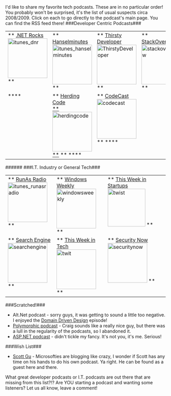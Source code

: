 <!--{Title:"Podcast Favorites", PublishedOn:"2009-06-14T18:34:00", Intro:"I'd like to share my favorite tech podcasts. These are in no particular order! You probably won't be"} -->

<span>
I'd like to share my favorite tech podcasts. These are in no particular order! You probably won't be surprised, it's the list of usual suspects circa 2008/2009. Click on each to go directly to the podcast's main page. You can find the RSS feed there!
###Developer Centric Podcasts###
  <table border="0" cellspacing="3" cellpadding="3" width="100%">
    <tbody>
      <tr>
        <td valign="top">
  **
<a href="http://www.dotnetrocks.com/">.NET Rocks              <br /><img style="border-right-width: 0px; display: inline; border-top-width: 0px; border-bottom-width: 0px; border-left-width: 0px" title="itunes_dnr" border="0" alt="itunes_dnr" src="http://devtxt.com/Blog/blogimg/PodcastFavorites_13F0D/itunes_dnr_5.jpg" width="124" height="124" /></a>
      **
        </td>
        <td valign="top">
  **
<a href="http://hanselminutes.com/">Hanselminutes              <br /><img style="border-right-width: 0px; display: inline; border-top-width: 0px; border-bottom-width: 0px; border-left-width: 0px" title="itunes_hanselminutes" border="0" alt="itunes_hanselminutes" src="http://devtxt.com/Blog/blogimg/PodcastFavorites_13F0D/itunes_hanselminutes_5.jpg" width="124" height="124" /></a>
      **
        </td>
        <td valign="top">
  **
<a href="http://www.thirstydeveloper.com/">Thirsty Developer              <br /><img style="border-right-width: 0px; display: inline; border-top-width: 0px; border-bottom-width: 0px; border-left-width: 0px" title="ThirstyDeveloper" border="0" alt="ThirstyDeveloper" src="http://devtxt.com/Blog/blogimg/PodcastFavorites_13F0D/ThirstyDeveloper_5.png" width="124" height="124" /></a>
      **
        </td>
        <td valign="top">
  **
<a href="http://blog.stackoverflow.com/">StackOverflow              <br /><img style="border-right-width: 0px; display: inline; border-top-width: 0px; border-bottom-width: 0px; border-left-width: 0px" title="stackoverflow" border="0" alt="stackoverflow" src="http://devtxt.com/Blog/blogimg/PodcastFavorites_13F0D/stackoverflow_5.png" width="124" height="124" /></a>
      **
        </td>
      </tr>
      <tr>
        <td valign="top">
  ****
        </td>
        <td valign="top">
  **
<a href="http://herdingcode.com/">Herding Code              <br />**<img style="border-right-width: 0px; display: inline; border-top-width: 0px; border-bottom-width: 0px; border-left-width: 0px" title="herdingcode" border="0" alt="herdingcode" src="http://devtxt.com/Blog/blogimg/PodcastFavorites_13F0D/herdingcode_5.jpg" width="124" height="124" />**</a>
      **
  ****
        </td>
        <td valign="top">
  **
<a href="http://www.code-magazine.com/codecast/">CodeCast              <br /><img style="border-right-width: 0px; display: inline; border-top-width: 0px; border-bottom-width: 0px; border-left-width: 0px" title="codecast" border="0" alt="codecast" src="http://devtxt.com/Blog/blogimg/PodcastFavorites_13F0D/codecast_5.jpg" width="124" height="124" /></a>
      **
  ****
        </td>
        <td valign="top"></td>
      </tr>
    </tbody>
  </table>
######
###I.T. Industry or General Tech###
  <table border="0" cellspacing="3" cellpadding="3" width="100%">
    <tbody>
      <tr>
        <td valign="top">
  **
<a href="http://www.runasradio.com/">RunAs Radio              <br /><img style="border-right-width: 0px; display: inline; border-top-width: 0px; border-bottom-width: 0px; border-left-width: 0px" title="itunes_runasradio" border="0" alt="itunes_runasradio" src="http://devtxt.com/Blog/blogimg/PodcastFavorites_13F0D/itunes_runasradio_5.jpg" width="124" height="124" /></a>
      **
        </td>
        <td valign="top">
  **
<a href="http://twit.tv/ww">Windows Weekly              <br /><img style="border-right-width: 0px; display: inline; border-top-width: 0px; border-bottom-width: 0px; border-left-width: 0px" title="windowsweekly" border="0" alt="windowsweekly" src="http://devtxt.com/Blog/blogimg/PodcastFavorites_13F0D/windowsweekly_5.jpg" width="124" height="124" /></a>
      **
        </td>
        <td valign="top">
  **
<a href="http://thisweekinstartups.com/">This Week in Startups              <br /><img style="border-right-width: 0px; display: inline; border-top-width: 0px; border-bottom-width: 0px; border-left-width: 0px" title="twist" border="0" alt="twist" src="http://devtxt.com/Blog/blogimg/PodcastFavorites_13F0D/twist_5.png" width="118" height="118" /></a>
      **
        </td>
        <td valign="top">
          <!--**<a href="http://thisweekinadvertising.net/">This Week in Advertising<BR/><img style="border-right-width: 0px; display: inline; border-top-width: 0px; border-bottom-width: 0px; border-left-width: 0px" title="twia" border="0" alt="twia" src="http://devtxt.com/Blog/blogimg/PodcastFavorites_13F0D/twia_3.png" width="124" height="124" /></a> ** -->
        </td>
      </tr>
      <tr>
        <td valign="top">
  **
<a href="http://feeds.tvo.org/tvo/searchengine">Search Engine              <br /><img style="border-right-width: 0px; display: inline; border-top-width: 0px; border-bottom-width: 0px; border-left-width: 0px" title="searchengine" border="0" alt="searchengine" src="http://devtxt.com/Blog/blogimg/PodcastFavorites_13F0D/searchengine_3.png" width="124" height="124" /></a>
      **
        </td>
        <td valign="top">
  **
<a href="http://twit.tv/twit">This Week in Tech              <br /><img style="border-right-width: 0px; display: inline; border-top-width: 0px; border-bottom-width: 0px; border-left-width: 0px" title="twit" border="0" alt="twit" src="http://devtxt.com/Blog/blogimg/PodcastFavorites_13F0D/twit_5.jpg" width="124" height="124" /></a>
      **
        </td>
        <td valign="top">
  **
<a href="http://twit.tv/sn">Security Now              <br /><img style="border-right-width: 0px; display: inline; border-top-width: 0px; border-bottom-width: 0px; border-left-width: 0px" title="securitynow" border="0" alt="securitynow" src="http://devtxt.com/Blog/blogimg/PodcastFavorites_13F0D/securitynow_5.jpg" width="124" height="124" /></a>
      **
        </td>
        <td valign="top"></td>
      </tr>
    </tbody>
  </table>

###Scratched!###

* Alt.Net podcast - sorry guys, it was getting to sound a little too negative. I enjoyed the <a href="http://www.altnetpodcast.com/episodes/15-domain-driven-design">Domain Driven Design</a> episode! 
* 
  <a href="http://polymorphicpodcast.com/">Polymorphic podcast</a> - Craig sounds like a really nice guy, but there was a lull in the regularity of the podcasts, so I abandoned it. 
* 
  <a href="http://aspnetpodcast.com/ ">ASP.NET podcast</a> - didn't tickle my fancy. It's not you, it's me. Serious! 

###Wish List###

* 
  <a href="http://weblogs.asp.net/scottgu">Scott Gu</a> -  Microsofties are blogging like crazy, I wonder if Scott has any time on his hands to do his own podcast. Ya right. He can be found as a guest here and there. 

What great developer podcasts or I.T. podcasts are out there that are missing from this list?!? Are YOU starting a podcast and wanting some listeners? Let us all know, leave a comment!
</span>
